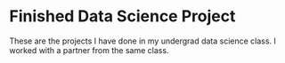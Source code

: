 # Finished Data Science Project

These are the projects I have done in my undergrad data science class. 
I worked with a partner from the same class. 
